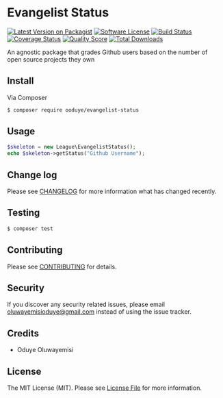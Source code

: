 # Evangelist Status

[![Latest Version on Packagist][ico-version]][link-packagist]
[![Software License][ico-license]](LICENSE.md)
[![Build Status][ico-travis]][link-travis]
[![Coverage Status][ico-scrutinizer]][link-scrutinizer]
[![Quality Score][ico-code-quality]][link-code-quality]
[![Total Downloads][ico-downloads]][link-downloads]

An agnostic package that grades Github users based on the number of open source projects they own

## Install

Via Composer

``` bash
$ composer require ooduye/evangelist-status
```

## Usage

``` php
$skeleton = new League\EvangelistStatus();
echo $skeleton->getStatus("Github Username");
```

## Change log

Please see [CHANGELOG](CHANGELOG.md) for more information what has changed recently.

## Testing

``` bash
$ composer test
```

## Contributing

Please see [CONTRIBUTING](CONTRIBUTING.md) for details.

## Security

If you discover any security related issues, please email oluwayemisioduye@gmail.com instead of using the issue tracker.

## Credits

- Oduye Oluwayemisi

## License

The MIT License (MIT). Please see [License File](LICENSE.md) for more information.

[ico-version]: https://img.shields.io/packagist/v/ooduye/evangeliststatus.svg?style=flat-square
[ico-license]: https://img.shields.io/badge/license-MIT-brightgreen.svg?style=flat-square
[ico-travis]: https://img.shields.io/travis/andela-ooduye/EvangelistStatus/master.svg?style=flat-square
[ico-scrutinizer]: https://img.shields.io/scrutinizer/coverage/g/thephpleague/evangeliststatus.svg?style=flat-square
[ico-code-quality]: https://img.shields.io/scrutinizer/g/thephpleague/evangeliststatus.svg?style=flat-square
[ico-downloads]: https://img.shields.io/packagist/dt/ooduye/evangeliststatus.svg?style=flat-square

[link-packagist]: https://packagist.org/packages/ooduye/evangeliststatus
[link-travis]: hhttps://travis-ci.org/andela-ooduye/EvangelistStatus
[link-scrutinizer]: https://scrutinizer-ci.com/g/thephpleague/evangeliststatus/code-structure
[link-code-quality]: https://scrutinizer-ci.com/g/thephpleague/evangeliststatus
[link-downloads]: https://packagist.org/packages/ooduye/evangeliststatus
[link-author]: https://github.com/andela-ooduye
[link-contributors]: ../../contributors